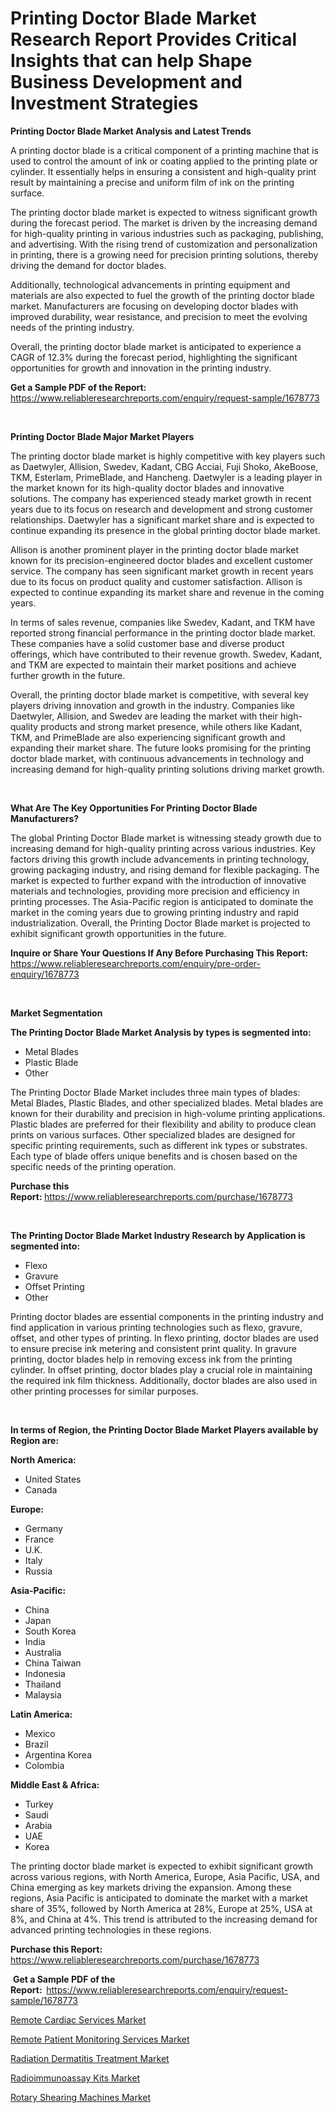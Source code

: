 <p><h1>Printing Doctor Blade Market Research Report Provides Critical Insights that can help Shape Business Development and Investment Strategies</h1></p><p><strong>Printing Doctor Blade Market Analysis and Latest Trends</strong></p>
<p><p>A printing doctor blade is a critical component of a printing machine that is used to control the amount of ink or coating applied to the printing plate or cylinder. It essentially helps in ensuring a consistent and high-quality print result by maintaining a precise and uniform film of ink on the printing surface.</p><p>The printing doctor blade market is expected to witness significant growth during the forecast period. The market is driven by the increasing demand for high-quality printing in various industries such as packaging, publishing, and advertising. With the rising trend of customization and personalization in printing, there is a growing need for precision printing solutions, thereby driving the demand for doctor blades.</p><p>Additionally, technological advancements in printing equipment and materials are also expected to fuel the growth of the printing doctor blade market. Manufacturers are focusing on developing doctor blades with improved durability, wear resistance, and precision to meet the evolving needs of the printing industry.</p><p>Overall, the printing doctor blade market is anticipated to experience a CAGR of 12.3% during the forecast period, highlighting the significant opportunities for growth and innovation in the printing industry.</p></p>
<p><strong>Get a Sample PDF of the Report:&nbsp;</strong> <a href="https://www.reliableresearchreports.com/enquiry/request-sample/1678773">https://www.reliableresearchreports.com/enquiry/request-sample/1678773</a></p>
<p>&nbsp;</p>
<p><strong>Printing Doctor Blade Major Market Players</strong></p>
<p><p>The printing doctor blade market is highly competitive with key players such as Daetwyler, Allision, Swedev, Kadant, CBG Acciai, Fuji Shoko, AkeBoose, TKM, Esterlam, PrimeBlade, and Hancheng. Daetwyler is a leading player in the market known for its high-quality doctor blades and innovative solutions. The company has experienced steady market growth in recent years due to its focus on research and development and strong customer relationships. Daetwyler has a significant market share and is expected to continue expanding its presence in the global printing doctor blade market.</p><p>Allison is another prominent player in the printing doctor blade market known for its precision-engineered doctor blades and excellent customer service. The company has seen significant market growth in recent years due to its focus on product quality and customer satisfaction. Allison is expected to continue expanding its market share and revenue in the coming years.</p><p>In terms of sales revenue, companies like Swedev, Kadant, and TKM have reported strong financial performance in the printing doctor blade market. These companies have a solid customer base and diverse product offerings, which have contributed to their revenue growth. Swedev, Kadant, and TKM are expected to maintain their market positions and achieve further growth in the future.</p><p>Overall, the printing doctor blade market is competitive, with several key players driving innovation and growth in the industry. Companies like Daetwyler, Allision, and Swedev are leading the market with their high-quality products and strong market presence, while others like Kadant, TKM, and PrimeBlade are also experiencing significant growth and expanding their market share. The future looks promising for the printing doctor blade market, with continuous advancements in technology and increasing demand for high-quality printing solutions driving market growth.</p></p>
<p>&nbsp;</p>
<p><strong>What Are The Key Opportunities For Printing Doctor Blade Manufacturers?</strong></p>
<p><p>The global Printing Doctor Blade market is witnessing steady growth due to increasing demand for high-quality printing across various industries. Key factors driving this growth include advancements in printing technology, growing packaging industry, and rising demand for flexible packaging. The market is expected to further expand with the introduction of innovative materials and technologies, providing more precision and efficiency in printing processes. The Asia-Pacific region is anticipated to dominate the market in the coming years due to growing printing industry and rapid industrialization. Overall, the Printing Doctor Blade market is projected to exhibit significant growth opportunities in the future.</p></p>
<p><strong>Inquire or Share Your Questions If Any Before Purchasing This Report:</strong> <a href="https://www.reliableresearchreports.com/enquiry/pre-order-enquiry/1678773">https://www.reliableresearchreports.com/enquiry/pre-order-enquiry/1678773</a></p>
<p>&nbsp;</p>
<p><strong>Market Segmentation</strong></p>
<p><strong>The Printing Doctor Blade Market Analysis by types is segmented into:</strong></p>
<p><ul><li>Metal Blades</li><li>Plastic Blade</li><li>Other</li></ul></p>
<p><p>The Printing Doctor Blade Market includes three main types of blades: Metal Blades, Plastic Blades, and other specialized blades. Metal blades are known for their durability and precision in high-volume printing applications. Plastic blades are preferred for their flexibility and ability to produce clean prints on various surfaces. Other specialized blades are designed for specific printing requirements, such as different ink types or substrates. Each type of blade offers unique benefits and is chosen based on the specific needs of the printing operation.</p></p>
<p><strong>Purchase this Report:&nbsp;</strong><a href="https://www.reliableresearchreports.com/purchase/1678773">https://www.reliableresearchreports.com/purchase/1678773</a></p>
<p>&nbsp;</p>
<p><strong>The Printing Doctor Blade Market Industry Research by Application is segmented into:</strong></p>
<p><ul><li>Flexo</li><li>Gravure</li><li>Offset Printing</li><li>Other</li></ul></p>
<p><p>Printing doctor blades are essential components in the printing industry and find application in various printing technologies such as flexo, gravure, offset, and other types of printing. In flexo printing, doctor blades are used to ensure precise ink metering and consistent print quality. In gravure printing, doctor blades help in removing excess ink from the printing cylinder. In offset printing, doctor blades play a crucial role in maintaining the required ink film thickness. Additionally, doctor blades are also used in other printing processes for similar purposes.</p></p>
<p>&nbsp;</p>
<p><strong>In terms of Region, the Printing Doctor Blade Market Players available by Region are:</strong></p>
<p>
    <p> <strong> North America: </strong>
        <ul>
            <li>United States</li>
            <li>Canada</li>
        </ul>
        </p> 
    <p> <strong> Europe: </strong>
        <ul>
            <li>Germany</li>
            <li>France</li>
            <li>U.K.</li>
            <li>Italy</li>
            <li>Russia</li>
        </ul>
        </p> 
    <p> <strong> Asia-Pacific: </strong>
        <ul>
            <li>China</li>
            <li>Japan</li>
            <li>South Korea</li>
            <li>India</li>
            <li>Australia</li>
            <li>China Taiwan</li>
            <li>Indonesia</li>
            <li>Thailand</li>
            <li>Malaysia</li>
        </ul>
        </p> 
    <p> <strong> Latin America: </strong>
        <ul>
            <li>Mexico</li>
            <li>Brazil</li>
            <li>Argentina Korea</li>
            <li>Colombia</li>
        </ul>
        </p> 
    <p> <strong> Middle East & Africa: </strong>
        <ul>
            <li>Turkey</li>
            <li>Saudi</li>
            <li>Arabia</li>
            <li>UAE</li>
            <li>Korea</li>
        </ul>
    </p>
    </p>
<p><p>The printing doctor blade market is expected to exhibit significant growth across various regions, with North America, Europe, Asia Pacific, USA, and China emerging as key markets driving the expansion. Among these regions, Asia Pacific is anticipated to dominate the market with a market share of 35%, followed by North America at 28%, Europe at 25%, USA at 8%, and China at 4%. This trend is attributed to the increasing demand for advanced printing technologies in these regions.</p></p>
<p><strong>Purchase this Report: </strong><a href="https://www.reliableresearchreports.com/purchase/1678773">https://www.reliableresearchreports.com/purchase/1678773</a></p>
<p>&nbsp;<strong>Get a Sample PDF of the Report:&nbsp;&nbsp;</strong><a href="https://www.reliableresearchreports.com/enquiry/request-sample/1678773">https://www.reliableresearchreports.com/enquiry/request-sample/1678773</a></p>
<p><strong></strong></p>
<p><p><a href="https://medium.com/@rosejohnson762014/remote-cardiac-services-market-comprehensive-assessment-by-type-application-and-geography-11d0ec59f8c2">Remote Cardiac Services Market</a></p><p><a href="https://medium.com/@rosejohnson762014/remote-patient-monitoring-services-market-exploring-market-share-market-trends-and-future-growth-250ff89e6fd1">Remote Patient Monitoring Services Market</a></p><p><a href="https://medium.com/@jeanlopez1945/radiation-dermatitis-treatment-market-insights-into-market-cagr-market-trends-and-growth-1575ea3a6a8f">Radiation Dermatitis Treatment Market</a></p><p><a href="https://medium.com/@jeanlopez1945/radioimmunoassay-kits-market-analysis-its-cagr-market-segmentation-and-global-industry-overview-8c5dff8840f9">Radioimmunoassay Kits Market</a></p><p><a href="https://medium.com/@sarademiri71/rotary-shearing-machines-market-exploring-market-share-market-trends-and-future-growth-76ecb1564458">Rotary Shearing Machines Market</a></p></p>